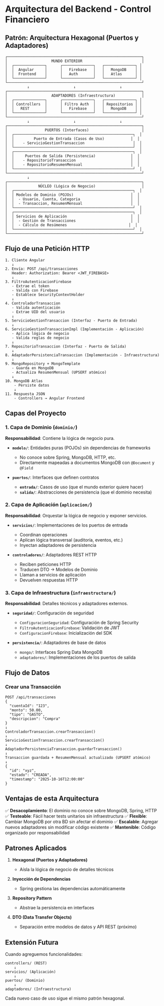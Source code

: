 # Arquitectura del Backend - Control Financiero

## Patrón: Arquitectura Hexagonal (Puertos y Adaptadores)

```
┌─────────────────────────────────────────────────────────────┐
│                    MUNDO EXTERIOR                           │
│  ┌──────────────┐      ┌──────────────┐   ┌──────────────┐ │
│  │  Angular     │      │   Firebase   │   │   MongoDB    │ │
│  │  Frontend    │      │   Auth       │   │   Atlas      │ │
│  └──────────────┘      └──────────────┘   └──────────────┘ │
└─────────────────────────────────────────────────────────────┘
          ↓                    ↓                    ↓
┌─────────────────────────────────────────────────────────────┐
│                    ADAPTADORES (Infraestructura)            │
│  ┌──────────────┐      ┌──────────────┐   ┌──────────────┐ │
│  │ Controllers  │      │ Filtro Auth  │   │ Repositorios │ │
│  │   REST       │      │   Firebase   │   │   MongoDB    │ │
│  └──────────────┘      └──────────────┘   └──────────────┘ │
└─────────────────────────────────────────────────────────────┘
          ↓                    ↓                    ↓
┌─────────────────────────────────────────────────────────────┐
│                 PUERTOS (Interfaces)                        │
│  ┌──────────────────────────────────────────────────────┐  │
│  │         Puerto de Entrada (Casos de Uso)            │  │
│  │    - ServicioGestionTransaccion                      │  │
│  └──────────────────────────────────────────────────────┘  │
│  ┌──────────────────────────────────────────────────────┐  │
│  │     Puertos de Salida (Persistencia)                │  │
│  │    - RepositorioTransaccion                         │  │
│  │    - RepositorioResumenMensual                      │  │
│  └──────────────────────────────────────────────────────┘  │
└─────────────────────────────────────────────────────────────┘
          ↓
┌─────────────────────────────────────────────────────────────┐
│              NÚCLEO (Lógica de Negocio)                     │
│  ┌──────────────────────────────────────────────────────┐  │
│  │ Modelos de Dominio (POJOs)                          │  │
│  │  - Usuario, Cuenta, Categoria                       │  │
│  │  - Transaccion, ResumenMensual                      │  │
│  └──────────────────────────────────────────────────────┘  │
│  ┌──────────────────────────────────────────────────────┐  │
│  │ Servicios de Aplicación                             │  │
│  │  - Gestión de Transacciones                         │  │
│  │  - Cálculo de Resúmenes                            │  │
│  └──────────────────────────────────────────────────────┘  │
└─────────────────────────────────────────────────────────────┘
```

## Flujo de una Petición HTTP

```
1. Cliente Angular
   ↓
2. Envía: POST /api/transacciones
   Header: Authorization: Bearer <JWT_FIREBASE>
   ↓
3. FiltroAutenticacionFirebase
   - Extrae el token
   - Valida con Firebase
   - Establece SecurityContextHolder
   ↓
4. ControladorTransaccion
   - Valida autenticación
   - Extrae UID del usuario
   ↓
5. ServicioGestionTransaccion (Interfaz - Puerto de Entrada)
   ↓
6. ServicioGestionTransaccionImpl (Implementación - Aplicación)
   - Aplica lógica de negocio
   - Valida reglas de negocio
   ↓
7. RepositorioTransaccion (Interfaz - Puerto de Salida)
   ↓
8. AdaptadorPersistenciaTransaccion (Implementación - Infraestructura)
   ↓
9. MongoRepository + MongoTemplate
   - Guarda en MongoDB
   - Actualiza ResumenMensual (UPSERT atómico)
   ↓
10. MongoDB Atlas
    - Persiste datos
    ↓
11. Respuesta JSON
    - Controllers → Angular Frontend
```

## Capas del Proyecto

### 1. **Capa de Dominio** (`dominio/`)
**Responsabilidad**: Contiene la lógica de negocio pura.

- **`modelo/`**: Entidades puras (POJOs) sin dependencias de frameworks
  - No conoce sobre Spring, MongoDB, HTTP, etc.
  - Directamente mapeadas a documentos MongoDB con `@Document` y `@Field`

- **`puertos/`**: Interfaces que definen contratos
  - **`entrada/`**: Casos de uso (que el mundo exterior quiere hacer)
  - **`salida/`**: Abstracciones de persistencia (que el dominio necesita)

### 2. **Capa de Aplicación** (`aplicacion/`)
**Responsabilidad**: Orquestar la lógica de negocio y exponer servicios.

- **`servicios/`**: Implementaciones de los puertos de entrada
  - Coordinan operaciones
  - Aplican lógica transversal (auditoría, eventos, etc.)
  - Inyectan adaptadores de persistencia

- **`controladores/`**: Adaptadores REST HTTP
  - Reciben peticiones HTTP
  - Traducen DTO → Modelos de Dominio
  - Llaman a servicios de aplicación
  - Devuelven respuestas HTTP

### 3. **Capa de Infraestructura** (`infraestructura/`)
**Responsabilidad**: Detalles técnicos y adaptadores externos.

- **`seguridad/`**: Configuración de seguridad
  - `ConfiguracionSeguridad`: Configuración de Spring Security
  - `FiltroAutenticacionFirebase`: Validación de JWT
  - `ConfiguracionFirebase`: Inicialización del SDK

- **`persistencia/`**: Adaptadores de base de datos
  - `mongo/`: Interfaces Spring Data MongoDB
  - `adaptadores/`: Implementaciones de los puertos de salida

## Flujo de Datos

### Crear una Transacción

```
POST /api/transacciones
{
  "cuentaId": "123",
  "monto": 50.00,
  "tipo": "GASTO",
  "descripcion": "Compra"
}
↓
ControladorTransaccion.crearTransaccion()
↓
ServicioGestionTransaccion.crearTransaccion()
↓
AdaptadorPersistenciaTransaccion.guardarTransaccion()
↓
Transaccion guardada + ResumenMensual actualizado (UPSERT atómico)
↓
{
  "id": "xyz",
  "estado": "CREADA",
  "timestamp": "2025-10-16T12:00:00"
}
```

## Ventajas de esta Arquitectura

✅ **Desacoplamiento**: El dominio no conoce sobre MongoDB, Spring, HTTP
✅ **Testeable**: Fácil hacer tests unitarios sin infraestructura
✅ **Flexible**: Cambiar MongoDB por otra BD sin afectar el dominio
✅ **Escalable**: Agregar nuevos adaptadores sin modificar código existente
✅ **Mantenible**: Código organizado por responsabilidad

## Patrones Aplicados

1. **Hexagonal (Puertos y Adaptadores)**
   - Aísla la lógica de negocio de detalles técnicos

2. **Inyección de Dependencias**
   - Spring gestiona las dependencias automáticamente

3. **Repository Pattern**
   - Abstrae la persistencia en interfaces

4. **DTO (Data Transfer Objects)**
   - Separación entre modelos de datos y API REST (próximo)

## Extensión Futura

Cuando agreguemos funcionalidades:

```
controllers/ (REST)
    ↓
servicios/ (Aplicación)
    ↓
puertos/ (Dominio)
    ↓
adaptadores/ (Infraestructura)
```

Cada nuevo caso de uso sigue el mismo patrón hexagonal.

